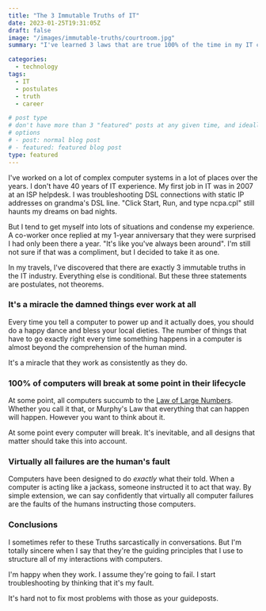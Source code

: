 ```yaml
---
title: "The 3 Immutable Truths of IT"
date: 2023-01-25T19:31:05Z
draft: false
image: "/images/immutable-truths/courtroom.jpg"
summary: "I've learned 3 laws that are true 100% of the time in my IT career. These are them."

categories: 
  - technology
tags:
  - IT
  - postulates
  - truth
  - career

# post type
# don't have more than 3 "featured" posts at any given time, and ideally keep 3 going for symmetry"
# options 
# - post: normal blog post
# - featured: featured blog post 
type: featured
---
```


I've worked on a lot of complex computer systems in a lot of places over the years. I don't have 40 years of IT experience. My first job in IT was in 2007 at an ISP helpdesk. I was troubleshooting DSL connections with static IP addresses on grandma's DSL line. "Click Start, Run, and type ncpa.cpl" still haunts my dreams on bad nights. 

But I tend to get myself into lots of situations and condense my experience. A co-worker once replied at my 1-year anniversary that they were surprised I had only been there a year. "It's like you've always been around". I'm still not sure if that was a compliment, but I decided to take it as one.

In my travels, I've discovered that there are exactly 3 immutable truths in the IT industry. Everything else is conditional. But these three statements are postulates, not theorems. 

### It's a miracle the damned things ever work at all

Every time you tell a computer to power up and it actually does, you should do a happy dance and bless your local dieties. The number of things that have to go exactly right every time something happens in a computer is almost beyond the comprehension of the human mind. 

It's a miracle that they work as consistently as they do. 

### 100% of computers will break at some point in their lifecycle 

At some point, all computers succumb to the [Law of Large Numbers](https://en.wikipedia.org/wiki/Law_of_large_numbers). Whether you call it that, or Murphy's Law that everything that can happen will happen. However you want to think about it. 

At some point every computer will break. It's inevitable, and all designs that matter should take this into account.

### Virtually all failures are the human's fault 

Computers have been designed to do _exactly_ what their told. When a computer is acting like a jackass, someone instructed it to act that way. By simple extension, we can say confidently that virtually all computer failures are the faults of the humans instructing those computers. 

### Conclusions  

I sometimes refer to these Truths sarcastically in conversations. But I'm totally sincere when I say that they're the guiding principles that I use to structure all of my interactions with computers. 

I'm happy when they work.
I assume they're going to fail.
I start troubleshooting by thinking that it's my fault.

It's hard not to fix most problems with those as your guideposts.